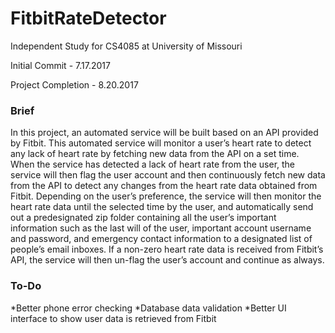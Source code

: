 # FitbitRateDetector

Independent Study for CS4085 at University of Missouri

Initial Commit - 7.17.2017

Project Completion - 8.20.2017


### Brief

In this project, an automated service will be built based on an API provided by Fitbit. This automated service will monitor a user’s heart rate to detect any lack of heart rate by fetching new data from the API on a set time. When the service has detected a lack of heart rate from the user, the service will then flag the user account and then continuously fetch new data from the API to detect any changes from the heart rate data obtained from Fitbit. Depending on the user’s preference, the service will then monitor the heart rate data until the selected time by the user, and automatically send out a predesignated zip folder containing all the user’s important information such as the last will of the user, important account username and password, and emergency contact information to a designated list of people’s email inboxes. If a non-zero heart rate data is received from Fitbit’s API, the service will then un-flag the user’s account and continue as always.



### To-Do
*Better phone error checking
*Database data validation
*Better UI interface to show user data is retrieved from Fitbit
